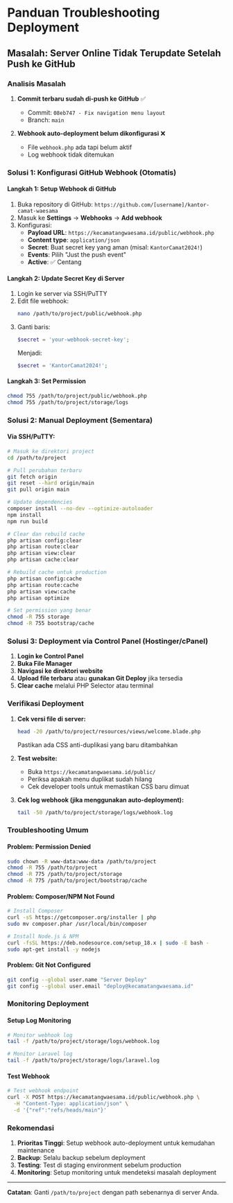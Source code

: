 # Panduan Troubleshooting Deployment

## Masalah: Server Online Tidak Terupdate Setelah Push ke GitHub

### Analisis Masalah
1. **Commit terbaru sudah di-push ke GitHub** ✅
   - Commit: `08eb747 - Fix navigation menu layout`
   - Branch: `main`

2. **Webhook auto-deployment belum dikonfigurasi** ❌
   - File `webhook.php` ada tapi belum aktif
   - Log webhook tidak ditemukan

### Solusi 1: Konfigurasi GitHub Webhook (Otomatis)

#### Langkah 1: Setup Webhook di GitHub
1. Buka repository di GitHub: `https://github.com/[username]/kantor-camat-waesama`
2. Masuk ke **Settings** → **Webhooks** → **Add webhook**
3. Konfigurasi:
   - **Payload URL**: `https://kecamatangwaesama.id/public/webhook.php`
   - **Content type**: `application/json`
   - **Secret**: Buat secret key yang aman (misal: `KantorCamat2024!`)
   - **Events**: Pilih "Just the push event"
   - **Active**: ✅ Centang

#### Langkah 2: Update Secret Key di Server
1. Login ke server via SSH/PuTTY
2. Edit file webhook:
   ```bash
   nano /path/to/project/public/webhook.php
   ```
3. Ganti baris:
   ```php
   $secret = 'your-webhook-secret-key';
   ```
   Menjadi:
   ```php
   $secret = 'KantorCamat2024!';
   ```

#### Langkah 3: Set Permission
```bash
chmod 755 /path/to/project/public/webhook.php
chmod 755 /path/to/project/storage/logs
```

### Solusi 2: Manual Deployment (Sementara)

#### Via SSH/PuTTY:
```bash
# Masuk ke direktori project
cd /path/to/project

# Pull perubahan terbaru
git fetch origin
git reset --hard origin/main
git pull origin main

# Update dependencies
composer install --no-dev --optimize-autoloader
npm install
npm run build

# Clear dan rebuild cache
php artisan config:clear
php artisan route:clear
php artisan view:clear
php artisan cache:clear

# Rebuild cache untuk production
php artisan config:cache
php artisan route:cache
php artisan view:cache
php artisan optimize

# Set permission yang benar
chmod -R 755 storage
chmod -R 755 bootstrap/cache
```

### Solusi 3: Deployment via Control Panel (Hostinger/cPanel)

1. **Login ke Control Panel**
2. **Buka File Manager**
3. **Navigasi ke direktori website**
4. **Upload file terbaru** atau **gunakan Git Deploy** jika tersedia
5. **Clear cache** melalui PHP Selector atau terminal

### Verifikasi Deployment

1. **Cek versi file di server:**
   ```bash
   head -20 /path/to/project/resources/views/welcome.blade.php
   ```
   Pastikan ada CSS anti-duplikasi yang baru ditambahkan

2. **Test website:**
   - Buka `https://kecamatangwaesama.id/public/`
   - Periksa apakah menu duplikat sudah hilang
   - Cek developer tools untuk memastikan CSS baru dimuat

3. **Cek log webhook (jika menggunakan auto-deployment):**
   ```bash
   tail -50 /path/to/project/storage/logs/webhook.log
   ```

### Troubleshooting Umum

#### Problem: Permission Denied
```bash
sudo chown -R www-data:www-data /path/to/project
chmod -R 755 /path/to/project
chmod -R 775 /path/to/project/storage
chmod -R 775 /path/to/project/bootstrap/cache
```

#### Problem: Composer/NPM Not Found
```bash
# Install Composer
curl -sS https://getcomposer.org/installer | php
sudo mv composer.phar /usr/local/bin/composer

# Install Node.js & NPM
curl -fsSL https://deb.nodesource.com/setup_18.x | sudo -E bash -
sudo apt-get install -y nodejs
```

#### Problem: Git Not Configured
```bash
git config --global user.name "Server Deploy"
git config --global user.email "deploy@kecamatangwaesama.id"
```

### Monitoring Deployment

#### Setup Log Monitoring
```bash
# Monitor webhook log
tail -f /path/to/project/storage/logs/webhook.log

# Monitor Laravel log
tail -f /path/to/project/storage/logs/laravel.log
```

#### Test Webhook
```bash
# Test webhook endpoint
curl -X POST https://kecamatangwaesama.id/public/webhook.php \
  -H "Content-Type: application/json" \
  -d '{"ref":"refs/heads/main"}'
```

### Rekomendasi

1. **Prioritas Tinggi**: Setup webhook auto-deployment untuk kemudahan maintenance
2. **Backup**: Selalu backup sebelum deployment
3. **Testing**: Test di staging environment sebelum production
4. **Monitoring**: Setup monitoring untuk mendeteksi masalah deployment

---

**Catatan**: Ganti `/path/to/project` dengan path sebenarnya di server Anda.